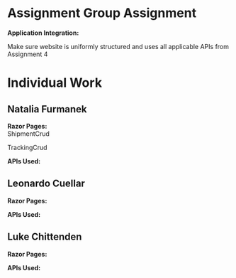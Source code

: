 # Assignment Group Assignment
<strong> Application Integration:</strong>
<p> Make sure website is uniformly structured and uses all applicable APIs from Assignment 4</p>

# Individual Work
## Natalia Furmanek 
<strong> Razor Pages: </strong>
<br> ShipmentCrud </p>
<p> TrackingCrud </p>

<strong> APIs Used: </strong>

## Leonardo Cuellar
<strong> Razor Pages: </strong>

<strong> APIs Used: </strong>

## Luke Chittenden
<strong> Razor Pages: </strong>

<strong> APIs Used: </strong>
